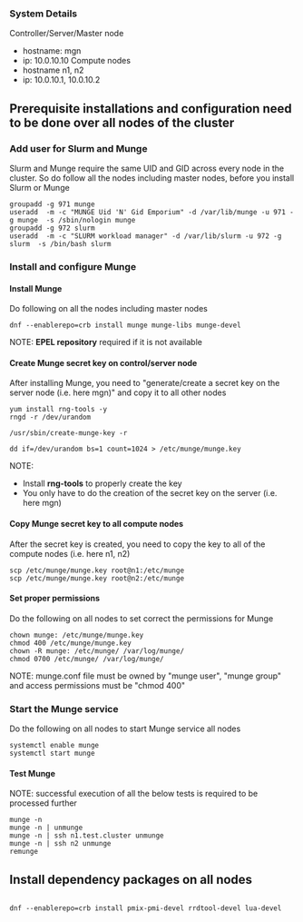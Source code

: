 ### System Details 
Controller/Server/Master node
  - hostname: mgn
  - ip: 10.0.10.10
Compute nodes
  - hostname n1, n2
  - ip: 10.0.10.1, 10.0.10.2

## Prerequisite installations and configuration need to be done over all nodes of the cluster
### Add user for Slurm and Munge
Slurm and Munge require the same UID and GID across every node in the cluster. So do follow all the nodes including master nodes, before you install Slurm or Munge
````
groupadd -g 971 munge
useradd  -m -c "MUNGE Uid 'N' Gid Emporium" -d /var/lib/munge -u 971 -g munge  -s /sbin/nologin munge
groupadd -g 972 slurm
useradd  -m -c "SLURM workload manager" -d /var/lib/slurm -u 972 -g slurm  -s /bin/bash slurm
````

### Install and configure Munge
#### Install Munge
Do following on all the nodes including master nodes
````
dnf --enablerepo=crb install munge munge-libs munge-devel
````
NOTE: **EPEL repository** required if it is not available

#### Create Munge secret key on control/server node
After installing Munge, you need to "generate/create a secret key on the server node (i.e. here mgn)" and copy it to all other nodes
````
yum install rng-tools -y
rngd -r /dev/urandom

/usr/sbin/create-munge-key -r

dd if=/dev/urandom bs=1 count=1024 > /etc/munge/munge.key
````
NOTE:
- Install **rng-tools** to properly create the key
- You only have to do the creation of the secret key on the server (i.e. here mgn)

#### Copy Munge secret key to all compute nodes
After the secret key is created, you need to copy the key to all of the compute nodes (i.e. here n1, n2)
````
scp /etc/munge/munge.key root@n1:/etc/munge
scp /etc/munge/munge.key root@n2:/etc/munge
````

#### Set proper permissions
Do the following on all nodes to set correct the permissions for Munge
````
chown munge: /etc/munge/munge.key
chmod 400 /etc/munge/munge.key
chown -R munge: /etc/munge/ /var/log/munge/
chmod 0700 /etc/munge/ /var/log/munge/
````
NOTE: munge.conf file must be owned by "munge user", "munge group" and access permissions must be "chmod 400"

### Start the Munge service
Do the following on all nodes to start Munge service all nodes
````
systemctl enable munge
systemctl start munge
````

#### Test Munge
NOTE: successful execution of all the below tests is required to be processed further
````
munge -n
munge -n | unmunge
munge -n | ssh n1.test.cluster unmunge
munge -n | ssh n2 unmunge
remunge
````


## Install dependency packages on all nodes
````

dnf --enablerepo=crb install pmix-pmi-devel rrdtool-devel lua-devel
````
